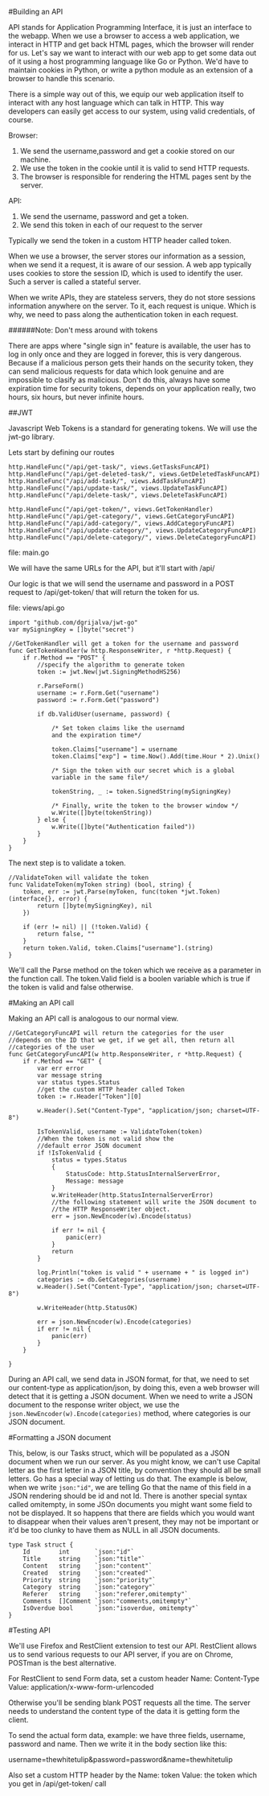 #Building an API

API stands for Application Programming Interface, it is just an interface to the webapp. When we use a browser to access a web application, we interact in HTTP and get back HTML pages, which the browser will render for us. Let's say we want to interact with our web app to get some data out of it using a host programming language like Go or Python. We'd have to maintain cookies in Python, or write a python module as an extension of a browser to handle this scenario.

There is a simple way out of this, we equip our web application itself to interact with any host language which can talk in HTTP. This way developers can easily get access to our system, using valid credentials, of course.

Browser:

1. We send the username,password and get a cookie stored on our machine. 
1. We use the token in the cookie until it is valid to send HTTP requests.
1. The browser is responsible for rendering the HTML pages sent by the server.

API:

1. We send the username, password and get a token. 
1. We send this token in each of our request to the server

Typically we send the token in a custom HTTP header called token.

When we use a browser, the server stores our information as a session, when we send it a request, it is aware of our session. A web app typically uses cookies to store the session ID, which is used to identify the user. Such a server is called a stateful server.

When we write APIs, they are stateless servers, they do not store sessions information anywhere on the server. To it, each request is unique. Which is why, we need to pass along the authentication token in each request. 

######Note: Don't mess around with tokens

There are apps where "single sign in" feature is available, the user has to log in only once and they are logged in forever, this is very dangerous. Because if a malicious person gets their hands on the security token, they can send malicious requests for data which look genuine and are impossible to clasify as malicious. Don't do this, always have some expiration time for security tokens, depends on your application really, two hours, six hours, but never infinite hours.

##JWT

Javascript Web Tokens is a standard for generating tokens. We will use the jwt-go library. 

Lets start by defining our routes

    http.HandleFunc("/api/get-task/", views.GetTasksFuncAPI)
    http.HandleFunc("/api/get-deleted-task/", views.GetDeletedTaskFuncAPI)
    http.HandleFunc("/api/add-task/", views.AddTaskFuncAPI)
    http.HandleFunc("/api/update-task/", views.UpdateTaskFuncAPI)
    http.HandleFunc("/api/delete-task/", views.DeleteTaskFuncAPI)

    http.HandleFunc("/api/get-token/", views.GetTokenHandler)
    http.HandleFunc("/api/get-category/", views.GetCategoryFuncAPI)
    http.HandleFunc("/api/add-category/", views.AddCategoryFuncAPI)
    http.HandleFunc("/api/update-category/", views.UpdateCategoryFuncAPI)
    http.HandleFunc("/api/delete-category/", views.DeleteCategoryFuncAPI)

file: main.go

We will have the same URLs for the API, but it'll start with /api/

Our logic is that we will send the username and password in a POST request to /api/get-token/
that will return the token for us.

file: views/api.go

    import "github.com/dgrijalva/jwt-go"
    var mySigningKey = []byte("secret")

    //GetTokenHandler will get a token for the username and password
    func GetTokenHandler(w http.ResponseWriter, r *http.Request) {
        if r.Method == "POST" {
            //specify the algorithm to generate token
            token := jwt.New(jwt.SigningMethodHS256)
            
            r.ParseForm()
            username := r.Form.Get("username")
            password := r.Form.Get("password")
            
            if db.ValidUser(username, password) {
                
                /* Set token claims like the usernamd
                and the expiration time*/
                
                token.Claims["username"] = username
                token.Claims["exp"] = time.Now().Add(time.Hour * 2).Unix()

                /* Sign the token with our secret which is a global
                variable in the same file*/
                
                tokenString, _ := token.SignedString(mySigningKey)

                /* Finally, write the token to the browser window */
                w.Write([]byte(tokenString))
            } else {
                w.Write([]byte("Authentication failed"))
            }
        }
    }

The next step is to validate a token.

    //ValidateToken will validate the token
    func ValidateToken(myToken string) (bool, string) {
        token, err := jwt.Parse(myToken, func(token *jwt.Token) (interface{}, error) {
            return []byte(mySigningKey), nil
        })

        if (err != nil) || (!token.Valid) {
            return false, ""
        }
        return token.Valid, token.Claims["username"].(string)
    }

We'll call the Parse method on the token which we receive as a parameter in the function call. The token.Valid field is a boolen variable which is true if the token is valid and false otherwise.

#Making an API call

Making an API call is analogous to our normal view.

    //GetCategoryFuncAPI will return the categories for the user
    //depends on the ID that we get, if we get all, then return all 
    //categories of the user
    func GetCategoryFuncAPI(w http.ResponseWriter, r *http.Request) {
        if r.Method == "GET" {
            var err error
            var message string
            var status types.Status
            //get the custom HTTP header called Token
            token := r.Header["Token"][0]

            w.Header().Set("Content-Type", "application/json; charset=UTF-8")

            IsTokenValid, username := ValidateToken(token)
            //When the token is not valid show the 
            //default error JSON document
            if !IsTokenValid {
                status = types.Status
                {
                    StatusCode: http.StatusInternalServerError, 
                    Message: message
                }
                w.WriteHeader(http.StatusInternalServerError)
                //the following statement will write the JSON document to
                //the HTTP ResponseWriter object.
                err = json.NewEncoder(w).Encode(status)

                if err != nil {
                    panic(err)
                }
                return
            }

            log.Println("token is valid " + username + " is logged in")
            categories := db.GetCategories(username)
            w.Header().Set("Content-Type", "application/json; charset=UTF-8")

            w.WriteHeader(http.StatusOK)

            err = json.NewEncoder(w).Encode(categories)
            if err != nil {
                panic(err)
            }
        }

    }

During an API call, we send data in JSON format, for that, we need to set our content-type as application/json, by doing this, even a web browser will detect that it is getting a JSON document. When we need to write a JSON document to the response writer object, we use the `json.NewEncoder(w).Encode(categories)` method, where categories is our JSON document.

#Formatting a JSON document

This, below, is our Tasks struct, which will be populated as a JSON document when we run our server. As you might know, we can't use Capital letter as the first letter in a JSON title, by convention they should all be small letters. Go has a special way of letting us do that. The example is below, when we write `json:"id"`, we are telling Go that the name of this field in a JSON rendering should be id and not Id. There is another special syntax called omitempty, in some JSOn documents you might want some field to not be displayed. It so happens that there are fields which you would want to disappear when their values aren't present, they may not be important or it'd be too clunky to have them as NULL in all JSON documents.
 
    type Task struct {
        Id        int       `json:"id"`
        Title     string    `json:"title"`
        Content   string    `json:"content"`
        Created   string    `json:"created"`
        Priority  string    `json:"priority"`
        Category  string    `json:"category"`
        Referer   string    `json:"referer,omitempty"`
        Comments  []Comment `json:"comments,omitempty"`
        IsOverdue bool      `json:"isoverdue, omitempty"`
    }


#Testing API

We'll use Firefox and RestClient extension to test our API. RestClient allows us to send various requests to our API server, if you are on Chrome, POSTman is the best alternative.

For RestClient to send Form data, set a custom header
Name: Content-Type
Value: application/x-www-form-urlencoded

Otherwise you'll be sending blank POST requests all the time. The server needs to understand the content type of the data it is getting form the client.

To send the actual form data, example:
we have three fields, username, password and name. Then we write it in the body section like this:
 
username=thewhitetulip&password=password&name=thewhitetulip

Also set a custom HTTP header by the 
Name: token
Value: the token which you get in /api/get-token/ call